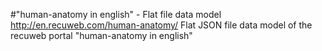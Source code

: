 #"human-anatomy in english" - Flat file data model
http://en.recuweb.com/human-anatomy/
Flat JSON file data model of the recuweb portal "human-anatomy in english"
